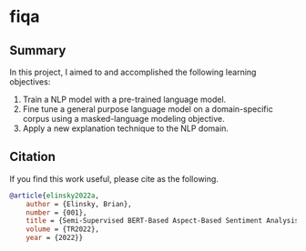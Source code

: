 # fiqa

## Summary

In this project, I aimed to and accomplished the following learning objectives:

1. Train a NLP model with a pre-trained language model.
2. Fine tune a general purpose language model on a domain-specific corpus using a masked-language modeling objective.
3. Apply a new explanation technique to the NLP domain.

[comment]: <> (## Usage)
[comment]: <> (## Problem Statement)
[comment]: <> (## Summary)
[comment]: <> (## LIME)
[comment]: <> (## Results)

## Citation

If you find this work useful, please cite as the following.

```bibtex
@article{elinsky2022a,
	author = {Elinsky, Brian},
	number = {001},
	title = {Semi-Supervised BERT-Based Aspect-Based Sentiment Analysis for Financial Headlines},
	volume = {TR2022},
	year = {2022}}
```